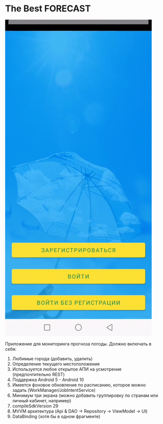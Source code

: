 # The Best FORECAST 
![Finished App](https://github.com/Tsiuryn/BestForecast/blob/master/presentation/SVID_20210420_215403_1.gif)

Приложение для мониторинга прогноза погоды. Должно включать в себя:
1) Любимые города (добавить, удалить)
2) Определение текущего местоположения
3) Используется любое открытое АПИ на усмотрение (предпочтительно REST)
4) Поддержка Android 5 - Android 10
5) Имеется фоновое обновление по расписанию, которое можно задать (WorkManager/JobIntentService)
6) Минимум три экрана (можно добавить группировку по странам или личный кабинет, например)
7) compileSdkVersion 29
8) MVVM архитектура (Api & DAO -> Repository -> ViewModel -> UI)
9) DataBinding (хотя бы в одном фрагменте)
